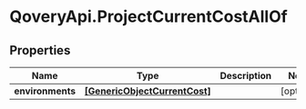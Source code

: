 # QoveryApi.ProjectCurrentCostAllOf

## Properties

Name | Type | Description | Notes
------------ | ------------- | ------------- | -------------
**environments** | [**[GenericObjectCurrentCost]**](GenericObjectCurrentCost.md) |  | [optional] 


